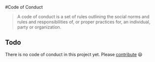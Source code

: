 #Code of Conduct

> A code of conduct is a set of rules outlining the social norms and rules and responsibilities of, or proper practices for, an individual, party or organization.

## Todo

There is no code of conduct in this project yet. Please [contribute](CONTRIBUTING.md) 😃